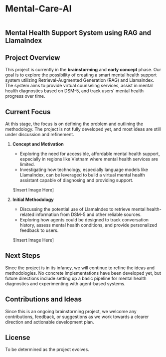 # Mental-Care-AI
<p align="center">
  <img src="https://github.com/NguyenHuy190303/Mental-Care-AI/blob/master/images/1.png" alt="">
</p>

## Mental Health Support System using RAG and LlamaIndex

## Project Overview
This project is currently in the **brainstorming** and **early concept** phase. Our goal is to explore the possibility of creating a smart mental health support system utilizing Retrieval-Augmented Generation (RAG) and LlamaIndex. The system aims to provide virtual counseling services, assist in mental health diagnostics based on DSM-5, and track users' mental health progress over time.

## Current Focus
At this stage, the focus is on defining the problem and outlining the methodology. The project is not fully developed yet, and most ideas are still under discussion and refinement.

1. **Concept and Motivation**
   - Exploring the need for accessible, affordable mental health support, especially in regions like Vietnam where mental health services are limited.
   - Investigating how technology, especially language models like LlamaIndex, can be leveraged to build a virtual mental health assistant capable of diagnosing and providing support.

   ![Insert Image Here]

2. **Initial Methodology**
   - Discussing the potential use of LlamaIndex to retrieve mental health-related information from DSM-5 and other reliable sources.
   - Exploring how agents could be designed to track conversation history, assess mental health conditions, and provide personalized feedback to users.

   ![Insert Image Here]

## Next Steps
Since the project is in its infancy, we will continue to refine the ideas and methodologies. No concrete implementations have been developed yet, but future directions include setting up a basic pipeline for mental health diagnostics and experimenting with agent-based systems.

## Contributions and Ideas
Since this is an ongoing brainstorming project, we welcome any contributions, feedback, or suggestions as we work towards a clearer direction and actionable development plan.

## License
To be determined as the project evolves.
